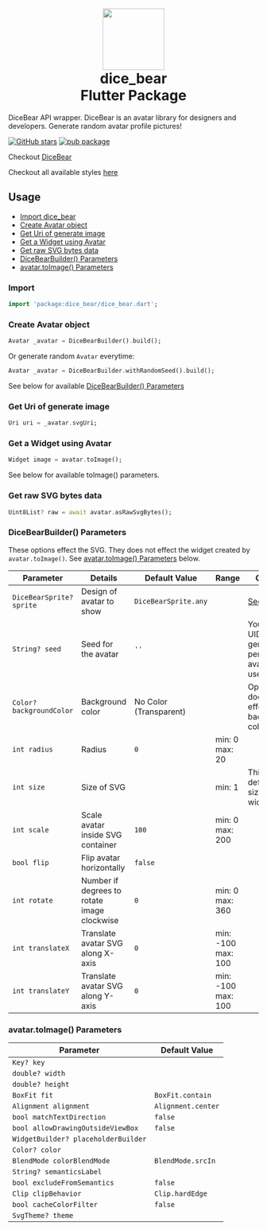 <h1 align="center"><img src="https://api.dicebear.com/5.x/big-smile/svg?seed=flutter&backgroundColor=%233ECAF5&radius=6&scale=90" width="124" /> <br />dice_bear<br />Flutter Package</h1>

DiceBear API wrapper. DiceBear is an avatar library for designers and developers. Generate random
avatar profile pictures!

[![GitHub stars](https://img.shields.io/github/stars/ZaifSenpai/dice_bear)](https://github.com/ZaifSenpai/dice_bear) [![pub package](https://img.shields.io/pub/v/dice_bear)](https://pub.dev/packages/dice_bear)

Checkout [DiceBear](https://github.com/dicebear/dicebear)

Checkout all available styles [here](https://avatars.dicebear.com/styles)

## Usage

* [Import dice_bear](#import)
* [Create Avatar object](#create-avatar-object)
* [Get Uri of generate image](#get-uri-of-generate-image)
* [Get a Widget using Avatar](#get-a-widget-using-avatar)
* [Get raw SVG bytes data](#get-raw-svg-bytes-data)
* [DiceBearBuilder() Parameters](#dicebearbuilder-parameters)
* [avatar.toImage() Parameters](#avatartoimage-parameters)

### Import

```dart
import 'package:dice_bear/dice_bear.dart';
```

### Create Avatar object

```dart
Avatar _avatar = DiceBearBuilder().build();
```

Or generate random ```Avatar``` everytime:

```dart
Avatar _avatar = DiceBearBuilder.withRandomSeed().build();
```

See below for available [DiceBearBuilder() Parameters](#dicebearbuilder-parameters)

### Get Uri of generate image

```dart
Uri uri = _avatar.svgUri;
```

### Get a Widget using Avatar
```dart
Widget image = avatar.toImage();
```

See below for available toImage() parameters.

### Get raw SVG bytes data

```dart
Uint8List? raw = await avatar.asRawSvgBytes();
```

### DiceBearBuilder() Parameters
These options effect the SVG. They does not effect the widget created by ```avatar.toImage()```. See [avatar.toImage() Parameters](#avatartoimage-parameters) below.

| Parameter | Details | Default Value | Range | Comment |
| --------- | ------- | ------------- | ----- | ------- |
| ```DiceBearSprite? sprite``` | Design of avatar to show | ```DiceBearSprite.any``` | | [See all styles](https://avatars.dicebear.com/styles) |
| ```String? seed``` | Seed for the avatar | ```''``` | | You can use UID of user to generate a personal avatar of that user. |
| ```Color? backgroundColor``` | Background color | No Color (Transparent) | | Opacity/Alpha does not effect the background color. |
| ```int radius``` | Radius | ```0``` | min: 0<br/>max: 20 | |
| ```int size``` | Size of SVG | | min: 1 | This does not define the size of widget. |
| ```int scale``` | Scale avatar inside SVG container | ```100``` | min: 0<br/>max: 200 | |
| ```bool flip``` | Flip avatar horizontally | ```false``` | | |
| ```int rotate``` | Number if degrees to rotate image clockwise | ```0``` | min: 0<br/>max: 360 | |
| ```int translateX``` | Translate avatar SVG along X-axis | ```0``` | min: -100<br/>max: 100 | |
| ```int translateY``` | Translate avatar SVG along Y-axis | ```0``` | min: -100<br/>max: 100 | |

### avatar.toImage() Parameters
| Parameter | Default Value |
| --------- | ------------- |
| ```Key? key``` | |
| ```double? width``` | |
| ```double? height``` | |
| ```BoxFit fit``` | ```BoxFit.contain``` |
| ```Alignment alignment``` | ```Alignment.center``` |
| ```bool matchTextDirection``` | ```false``` |
| ```bool allowDrawingOutsideViewBox``` | ```false``` |
| ```WidgetBuilder? placeholderBuilder``` | |
| ```Color? color``` | |
| ```BlendMode colorBlendMode``` | ```BlendMode.srcIn``` |
| ```String? semanticsLabel``` | |
| ```bool excludeFromSemantics``` | ```false``` |
| ```Clip clipBehavior``` | ```Clip.hardEdge``` |
| ```bool cacheColorFilter``` | ```false``` |
| ```SvgTheme? theme``` | |
